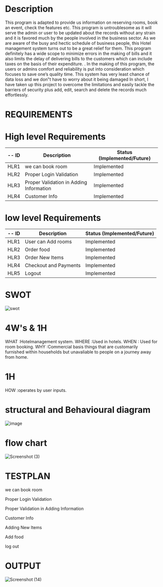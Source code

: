 # Description


This program is adapted to provide us information on reserving rooms, book an event, check the features etc. This program is untroublesome as it will serve the admin or user to be updated about the records without any strain and it is favored much by the people involved in the business sector. As we are aware of the busy and hectic schedule of business people, this Hotel management system turns out to be a great relief for them. This program definitely has a wide scope to minimize errors in the making of bills and it also limits the delay of delivering bills to the customers which can include taxes on the basis of their expenditure. . In the making of this program, the users or admins comfort and reliability is put into consideration which focuses to save one’s quality time.  This system has very least chance of data loss and we don‟t have to worry about it being damaged
In short, I have taken up this project to overcome the limitations and easily tackle the barriers of security plus add, edit, search and delete the records much effortlessly.



# REQUIREMENTS


# High level Requirements

-- ID  | Description  | Status (Implemented/Future)
-----  | -------------| ---------------------------
HLR1 |  we can book room  | Implemented
HLR2 |  Proper Login Validation | Implemented
HLR3 |  Proper Validation in Adding Information | Implemented
HLR4 |  Customer Info | Implemented

 

# low level Requirements

-- ID  | Description  | Status (Implemented/Future)
-----  | -------------| ---------------------------
HLR1 |  User can Add rooms  | Implemented
HLR2 |  Order food | Implemented
HLR3 |  Order New Items| Implemented
HLR4 |  Checkout and Payments | Implemented
HLR5 | Logout  | Implemented

# SWOT

![swot ](https://user-images.githubusercontent.com/74053403/155262667-1c8256fb-f304-45be-a7c2-fb026ec27d18.png)


# 4W's & 1H

WHAT :Hotelmanagement system.
WHERE :Used in hotels.
WHEN : Used for room booking.
WHY :Commercial basis things that are customarily furnished within households but unavaliable to people on a journey away from home.
# 1H
HOW :operates by user inputs.

# structural and Behavioural diagram

![image](https://user-images.githubusercontent.com/74053403/154533499-8305b40d-2f61-4f60-9910-8bc23d43852b.png)

 # flow chart
  ![Screenshot (3)](https://user-images.githubusercontent.com/74053403/154543565-b62d7002-f586-4972-b8a0-742beaa6ff2c.png)

  # TESTPLAN
we can book room  

Proper Login Validation 

Proper Validation in Adding Information 

Customer Info 

Adding New Items 

Add food 

log out


# OUTPUT

![Screenshot (14)](https://user-images.githubusercontent.com/74053403/157280958-80f7ac76-7cee-4baf-bc05-925b1124d55c.png)

 

